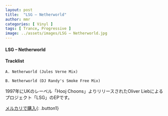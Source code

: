 ```yaml
---
layout: post
title:  "LSG – Netherworld"
author: mmr
categories: [ Vinyl ]
tags: [ Trance, Progressive ]
image: ../assets/images/LSG – Netherworld.jpg
---
```


#### LSG – Netherworld

#### Tracklist
```md
A. Netherworld (Jules Verne Mix)

B. Netherworld (DJ Randy's Smoke Free Mix)
```

1997年にUKのレーベル「Hooj Choons」よりリリースされたOliver Liebによるプロジェクト「LSG」のEPです。


[メルカリで購入](https://jp.mercari.com/item/m39575231114){: .button1}

